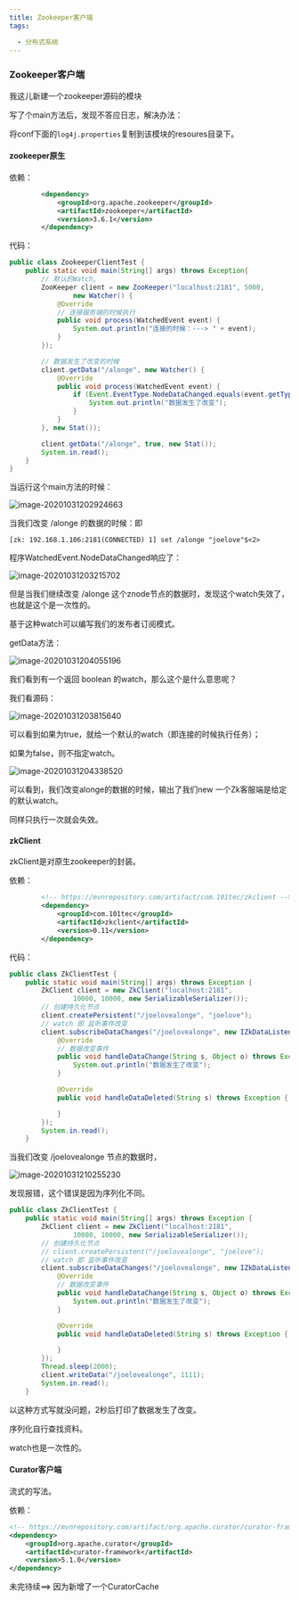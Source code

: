 ```yaml
---
title: Zookeeper客户端
tags:

  - 分布式系统
---
```


### Zookeeper客户端

我这儿新建一个zookeeper源码的模块

写了个main方法后，发现不答应日志，解决办法：

将conf下面的`log4j.properties`复制到该模块的resoures目录下。

#### zookeeper原生

依赖：

```xml
        <dependency>
            <groupId>org.apache.zookeeper</groupId>
            <artifactId>zookeeper</artifactId>
            <version>3.6.1</version>
        </dependency>
```

代码：

```java
public class ZookeeperClientTest {
    public static void main(String[] args) throws Exception{
        // 默认的Watch,
        ZooKeeper client = new ZooKeeper("localhost:2181", 5000,
                new Watcher() {
            @Override
            // 连接服务端的时候执行
            public void process(WatchedEvent event) {
                System.out.println("连接的时候：---> " + event);
            }
        });

        // 数据发生了改变的时候
        client.getData("/alonge", new Watcher() {
            @Override
            public void process(WatchedEvent event) {
                if (Event.EventType.NodeDataChanged.equals(event.getType())) {
                    System.out.println("数据发生了改变");
                }
            }
        }, new Stat());

        client.getData("/alonge", true, new Stat());
        System.in.read();
    }
}
```

当运行这个main方法的时候：

![image-20201031202924663](https://cdn.jsdelivr.net/gh/joelovealonge/noteimgs/image-20201031202924663.png)

当我们改变 /alonge 的数据的时候：即

```
[zk: 192.168.1.106:2181(CONNECTED) 1] set /alonge "joelove"$<2>
```

程序WatchedEvent.NodeDataChanged响应了：

![image-20201031203215702](https://cdn.jsdelivr.net/gh/joelovealonge/noteimgs/image-20201031203215702.png)

但是当我们继续改变 /alonge 这个znode节点的数据时，发现这个watch失效了，也就是这个是一次性的。

基于这种watch可以编写我们的发布者订阅模式。



getData方法：

![image-20201031204055196](https://cdn.jsdelivr.net/gh/joelovealonge/noteimgs/image-20201031204055196.png)

我们看到有一个返回 boolean 的watch，那么这个是什么意思呢？

我们看源码：

![image-20201031203815640](https://cdn.jsdelivr.net/gh/joelovealonge/noteimgs/image-20201031203815640.png)

可以看到如果为true，就给一个默认的watch（即连接的时候执行任务）；

如果为false，则不指定watch。



![image-20201031204338520](https://cdn.jsdelivr.net/gh/joelovealonge/noteimgs/image-20201031204338520.png)

可以看到，我们改变alonge的数据的时候，输出了我们new 一个Zk客服端是给定的默认watch。



同样只执行一次就会失效。



#### zkClient

zkClient是对原生zookeeper的封装。

依赖：

```xml
        <!-- https://mvnrepository.com/artifact/com.101tec/zkclient -->
        <dependency>
            <groupId>com.101tec</groupId>
            <artifactId>zkclient</artifactId>
            <version>0.11</version>
        </dependency>
```

代码：

```java
public class ZkClientTest {
    public static void main(String[] args) throws Exception {
        ZkClient client = new ZkClient("localhost:2181",
                10000, 10000, new SerializableSerializer());
        // 创建持久化节点
        client.createPersistent("/joelovealonge", "joelove");
        // watch 即 监听事件改变
        client.subscribeDataChanges("/joelovealonge", new IZkDataListener() {
            @Override
            // 数据改变事件
            public void handleDataChange(String s, Object o) throws Exception {
                System.out.println("数据发生了改变");
            }

            @Override
            public void handleDataDeleted(String s) throws Exception {

            }
        });
        System.in.read();
    }
```

当我们改变 /joelovealonge 节点的数据时，

![image-20201031210255230](https://cdn.jsdelivr.net/gh/joelovealonge/noteimgs/image-20201031210255230.png)

发现报错，这个错误是因为序列化不同。

```java
public class ZkClientTest {
    public static void main(String[] args) throws Exception {
        ZkClient client = new ZkClient("localhost:2181",
                10000, 10000, new SerializableSerializer());
        // 创建持久化节点
        // client.createPersistent("/joelovealonge", "joelove");
        // watch 即 监听事件改变
        client.subscribeDataChanges("/joelovealonge", new IZkDataListener() {
            @Override
            // 数据改变事件
            public void handleDataChange(String s, Object o) throws Exception {
                System.out.println("数据发生了改变");
            }

            @Override
            public void handleDataDeleted(String s) throws Exception {

            }
        });
        Thread.sleep(2000);
        client.writeData("/joelovealonge", 1111);
        System.in.read();
    }
```

以这种方式写就没问题，2秒后打印了数据发生了改变。

序列化自行查找资料。

watch也是一次性的。



#### Curator客户端

流式的写法。

依赖：

```xml
<!-- https://mvnrepository.com/artifact/org.apache.curator/curator-framework -->
<dependency>
    <groupId>org.apache.curator</groupId>
    <artifactId>curator-framework</artifactId>
    <version>5.1.0</version>
</dependency>

```

未完待续==> 因为新增了一个CuratorCache

